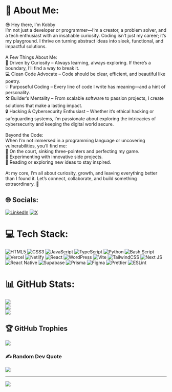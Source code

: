 # 💫 About Me:
😎 Hey there, I’m Kobby<br>I’m not just a developer or programmer—I’m a creator, a problem solver, and a tech enthusiast with an insatiable curiosity. Coding isn’t just my career; it’s my playground. I thrive on turning abstract ideas into sleek, functional, and impactful solutions.<br><br>A Few Things About Me:<br>🔭 Driven by Curiosity – Always learning, always exploring. If there’s a boundary, I’ll find a way to break it.<br>💻 Clean Code Advocate – Code should be clear, efficient, and beautiful like poetry.<br>💡 Purposeful Coding – Every line of code I write has meaning—and a hint of personality.<br>🛠️ Builder’s Mentality – From scalable software to passion projects, I create solutions that make a lasting impact.<br>🔒 Hacking & Cybersecurity Enthusiast – Whether it’s ethical hacking or safeguarding systems, I’m passionate about exploring the intricacies of cybersecurity and keeping the digital world secure.<br><br>Beyond the Code:<br>When I’m not immersed in a programming language or uncovering vulnerabilities, you’ll find me:<br>🏀 On the court, sinking three-pointers and perfecting my game.<br>🔧 Experimenting with innovative side projects.<br>📖 Reading or exploring new ideas to stay inspired.<br><br>At my core, I’m all about curiosity, growth, and leaving everything better than I found it. Let’s connect, collaborate, and build something extraordinary. 🚀


## 🌐 Socials:
[![LinkedIn](https://img.shields.io/badge/LinkedIn-%230077B5.svg?logo=linkedin&logoColor=white)](https://linkedin.com/in/https://www.linkedin.com/in/gideon-hoenyefia-74a93a233/) [![X](https://img.shields.io/badge/X-black.svg?logo=X&logoColor=white)](https://x.com/@HoenyefiaGideon) 

# 💻 Tech Stack:
![HTML5](https://img.shields.io/badge/html5-%23E34F26.svg?style=for-the-badge&logo=html5&logoColor=white) ![CSS3](https://img.shields.io/badge/css3-%231572B6.svg?style=for-the-badge&logo=css3&logoColor=white) ![JavaScript](https://img.shields.io/badge/javascript-%23323330.svg?style=for-the-badge&logo=javascript&logoColor=%23F7DF1E) ![TypeScript](https://img.shields.io/badge/typescript-%23007ACC.svg?style=for-the-badge&logo=typescript&logoColor=white) ![Python](https://img.shields.io/badge/python-3670A0?style=for-the-badge&logo=python&logoColor=ffdd54) ![Bash Script](https://img.shields.io/badge/bash_script-%23121011.svg?style=for-the-badge&logo=gnu-bash&logoColor=white) ![Vercel](https://img.shields.io/badge/vercel-%23000000.svg?style=for-the-badge&logo=vercel&logoColor=white) ![Netlify](https://img.shields.io/badge/netlify-%23000000.svg?style=for-the-badge&logo=netlify&logoColor=#00C7B7) ![React](https://img.shields.io/badge/react-%2320232a.svg?style=for-the-badge&logo=react&logoColor=%2361DAFB) ![WordPress](https://img.shields.io/badge/WordPress-%23117AC9.svg?style=for-the-badge&logo=WordPress&logoColor=white) ![Vite](https://img.shields.io/badge/vite-%23646CFF.svg?style=for-the-badge&logo=vite&logoColor=white) ![TailwindCSS](https://img.shields.io/badge/tailwindcss-%2338B2AC.svg?style=for-the-badge&logo=tailwind-css&logoColor=white) ![Next JS](https://img.shields.io/badge/Next-black?style=for-the-badge&logo=next.js&logoColor=white) ![React Native](https://img.shields.io/badge/react_native-%2320232a.svg?style=for-the-badge&logo=react&logoColor=%2361DAFB) ![Supabase](https://img.shields.io/badge/Supabase-3ECF8E?style=for-the-badge&logo=supabase&logoColor=white) ![Prisma](https://img.shields.io/badge/Prisma-3982CE?style=for-the-badge&logo=Prisma&logoColor=white) ![Figma](https://img.shields.io/badge/figma-%23F24E1E.svg?style=for-the-badge&logo=figma&logoColor=white) ![Prettier](https://img.shields.io/badge/prettier-%23F7B93E.svg?style=for-the-badge&logo=prettier&logoColor=black) ![ESLint](https://img.shields.io/badge/ESLint-4B3263?style=for-the-badge&logo=eslint&logoColor=white)
# 📊 GitHub Stats:
![](https://github-readme-stats.vercel.app/api?username=K-0bby&theme=dark&hide_border=true&include_all_commits=false&count_private=true)<br/>
![](https://nirzak-streak-stats.vercel.app/?user=K-0bby&theme=dark&hide_border=true)<br/>
![](https://github-readme-stats.vercel.app/api/top-langs/?username=K-0bby&theme=dark&hide_border=true&include_all_commits=false&count_private=true&layout=compact)

## 🏆 GitHub Trophies
![](https://github-profile-trophy.vercel.app/?username=K-0bby&theme=radical&no-frame=true&no-bg=true&margin-w=4)

### ✍️ Random Dev Quote
![](https://quotes-github-readme.vercel.app/api?type=vetical&theme=radical)

---
[![](https://visitcount.itsvg.in/api?id=K-0bby&icon=0&color=0)](https://visitcount.itsvg.in)

<!-- Proudly created with GPRM ( https://gprm.itsvg.in ) -->
